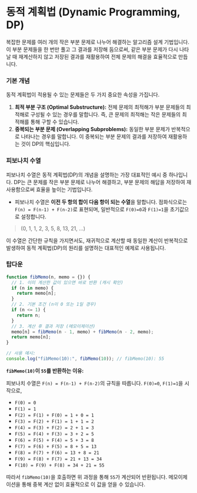 # 동적 계획법 (Dynamic Programming, DP)

복잡한 문제를 여러 개의 작은 부분 문제로 나누어 해결하는 알고리즘 설계 기법입니다. 이 부분 문제들을 한 번만 풀고 그 결과를 저장해 둠으로써, 같은 부분 문제가 다시 나타날 때 재계산하지 않고 저장된 결과를 재활용하여 전체 문제의 해결을 효율적으로 만듭니다.

### 기본 개념

동적 계획법이 적용될 수 있는 문제들은 두 가지 중요한 속성을 가집니다.

1. **최적 부분 구조 (Optimal Substructure):** 전체 문제의 최적해가 부분 문제들의 최적해로 구성될 수 있는 경우를 말합니다. 즉, 큰 문제의 최적해는 작은 문제들의 최적해를 통해 구할 수 있습니다.
2. **중복되는 부분 문제 (Overlapping Subproblems):** 동일한 부분 문제가 반복적으로 나타나는 경우를 말합니다. 이 중복되는 부분 문제의 결과를 저장하여 재활용하는 것이 DP의 핵심입니다.

### 피보나치 수열

피보나치 수열은 동적 계획법(DP)의 개념을 설명하는 가장 대표적인 예시 중 하나입니다. DP는 큰 문제를 작은 부분 문제로 나누어 해결하고, 부분 문제의 해답을 저장하여 재사용함으로써 효율을 높이는 기법입니다.

- 피보나치 수열은 **이전 두 항의 합이 다음 항이 되는 수열**을 말합니다. 점화식으로는 `F(n) = F(n-1) + F(n-2)`로 표현되며, 일반적으로 `F(0)=0`과 `F(1)=1`을 초기값으로 설정합니다.

> (0, 1, 1, 2, 3, 5, 8, 13, 21, ...)

이 수열은 간단한 규칙을 가지면서도, 재귀적으로 계산할 때 동일한 계산이 반복적으로 발생하여 동적 계획법(DP)의 원리를 설명하는 대표적인 예제로 사용됩니다.

### 탑다운

```javascript
function fibMemo(n, memo = {}) {
  // 1. 이미 계산한 값이 있으면 바로 반환 (캐시 확인)
  if (n in memo) {
    return memo[n];
  }
  // 2. 기본 조건 (n이 0 또는 1일 경우)
  if (n <= 1) {
    return n;
  }
  // 3. 계산 후 결과 저장 (메모이제이션)
  memo[n] = fibMemo(n - 1, memo) + fibMemo(n - 2, memo);
  return memo[n];
}

// 사용 예시:
console.log("fibMemo(10):", fibMemo(10)); // fibMemo(10): 55
```

**`fibMemo(10)`이 `55`를 반환하는 이유:**

피보나치 수열은 `F(n) = F(n-1) + F(n-2)`의 규칙을 따릅니다. `F(0)=0`, `F(1)=1`을 시작으로,

- `F(0) = 0`
- `F(1) = 1`
- `F(2) = F(1) + F(0) = 1 + 0 = 1`
- `F(3) = F(2) + F(1) = 1 + 1 = 2`
- `F(4) = F(3) + F(2) = 2 + 1 = 3`
- `F(5) = F(4) + F(3) = 3 + 2 = 5`
- `F(6) = F(5) + F(4) = 5 + 3 = 8`
- `F(7) = F(6) + F(5) = 8 + 5 = 13`
- `F(8) = F(7) + F(6) = 13 + 8 = 21`
- `F(9) = F(8) + F(7) = 21 + 13 = 34`
- `F(10) = F(9) + F(8) = 34 + 21 = 55`

따라서 `fibMemo(10)`을 호출하면 위 과정을 통해 `55`가 계산되어 반환됩니다. 메모이제이션을 통해 중복 계산 없이 효율적으로 이 값을 얻을 수 있습니다.
